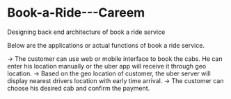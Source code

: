 # Book-a-Ride---Careem
Designing back end architecture of book a ride service

Below are the applications or actual functions of book a ride service.

-> The customer can use web or mobile interface to book the cabs. 
   He can enter his location manually or the uber app will receive it through geo location.
-> Based on the geo location of customer, the uber server will display nearest drivers location with early time arrival.
-> The customer can choose his desired cab and confirm the payment.
    
